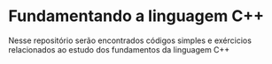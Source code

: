 # Fundamentando a linguagem C++
Nesse repositório serão encontrados códigos simples e exércicios relacionados ao estudo dos fundamentos da linguagem C++
